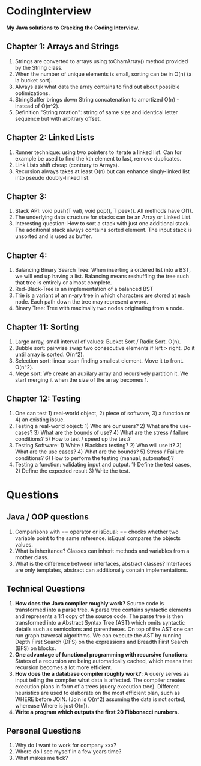 # CodingInterview

**My Java solutions to Cracking the Coding Interview.**

## Chapter 1: Arrays and Strings
1. Strings are converted to arrays using toCharrArray() method provided by the String class.
2. When the number of unique elements is small, sorting can be in O(n) (à la bucket sort).
3. Always ask what data the array contains to find out about possible optimizations.
4. StringBuffer brings down String concatenation to amortized O(n) - instead of O(n^2).
5. Definition "String rotation": string of same size and identical letter sequence but with arbitrary offset.

## Chapter 2: Linked Lists
1. Runner technique: using two pointers to iterate a linked list. Can for example be used to find the kth element to last, remove duplicates.
2. Link Lists shift cheap (contrary to Arrays).
3. Recursion always takes at least O(n) but can enhance singly-linked list into pseudo doubly-linked list.

## Chapter 3:
1. Stack API: void push(T val), void pop(), T peek(). All methods have O(1). 
2. The underlying data structure for stacks can be an Array or Linked List.
3. Interesting question: How to sort a stack with just one additional stack. The additional stack always contains sorted element. The input stack is unsorted and is used as buffer.

## Chapter 4:
1. Balancing Binary Search Tree: When inserting a ordered list into a BST, we will end up having a list. Balancing means reshuffling the tree such that tree is entirely or almost complete.
2. Red-Black-Tree is an implementation of a balanced BST
3. Trie is a variant of an n-ary tree in which characters are stored at each node. Each path down the tree may represent a word.
4. Binary Tree: Tree with maximally two nodes originating from a node. 

## Chapter 11: Sorting
1. Large array, small interval of values: Bucket Sort / Radix Sort. O(n).
2. Bubble sort: pairwise swap two consecutive elements if left > right. Do it until array is sorted. O(n^2).
3. Selection sort: linear scan finding smallest element. Move it to front. O(n^2).
4. Mege sort: We create an auxilary array and recursively partition it. We start merging it when the size of the array becomes 1.
 

## Chapter 12: Testing
1. One can test 1) real-world object, 2) piece of software, 3) a function or 4) an existing issue.
2. Testing a real-world object: 1) Who are our users? 2) What are the use-cases? 3) What are the bounds of use? 4) What are the stress / failure conditions? 5) How to test / speed up the test?
3. Testing Software: 1) White / Blackbox testing? 2) Who will use it? 3) What are the use cases? 4) What are the bounds? 5) Stress / Failure conditions? 6) How to perform the testing (manual, automated)?
4. Testing a function: validating input and output. 1) Define the test cases, 2) Define the expected result 3) Write the test.


# Questions

## Java / OOP questions
1. Comparisons with == operator or isEqual: == checks whether two variable point to the same reference. isEqual compares the objects values.
2. What is inheritance? Classes can inherit methods and variables from a mother class.
3. What is the difference between interfaces, abstract classes? Interfaces are only templates, abstract can additionally contain implementations.

## Technical Questions
1. **How does the Java compiler roughly work?** Source code is transformed into a parse tree. A parse tree contains syntactic elements and represents a 1:1 copy of the source code. The parse tree is then transformed into a Abstract Syntax Tree (AST) which omits syntactic details such as semicolons and parentheses. On top of the AST one can run graph traversal algorithms. We can execute the AST by running Depth First Search (DFS) on the expressions and Breadth First Search (BFS) on blocks.
2. **One advantage of functional programming with recursive functions**: States of a recursion are being automatically cached, which means that recursion becomes a lot more efficient.
3. **How does the a database compiler roughly work?**: A query serves as input telling the compiler what data is affected. The compiler creates execution plans in form of a trees (query execution tree). Different heuristics are used to elaborate on the most efficient plan, such as WHERE before JOIN. (Join is O(n^2) assuming the data is not sorted, wherease Where is just O(n)).
4. **Write a program which outputs the first 20 Fibbonacci numbers.** 

## Personal Questions
1. Why do I want to work for company xxx?
2. Where do I see myself in a few years time?
3. What makes me tick?